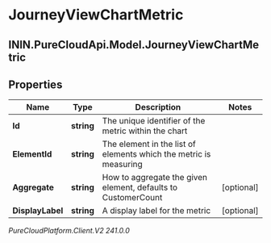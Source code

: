 # JourneyViewChartMetric

## ININ.PureCloudApi.Model.JourneyViewChartMetric

## Properties

|Name | Type | Description | Notes|
|------------ | ------------- | ------------- | -------------|
| **Id** | **string** | The unique identifier of the metric within the chart | |
| **ElementId** | **string** | The element in the list of elements which the metric is measuring | |
| **Aggregate** | **string** | How to aggregate the given element, defaults to CustomerCount | [optional] |
| **DisplayLabel** | **string** | A display label for the metric | [optional] |



_PureCloudPlatform.Client.V2 241.0.0_
